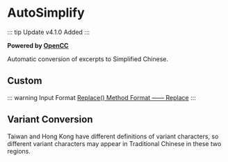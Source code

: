 # AutoSimplify

::: tip Update
v4.1.0 Added
:::

**Powered by [OpenCC](https://github.com/BYVoid/OpenCC)**

Automatic conversion of excerpts to Simplified Chinese.

## Custom

::: warning Input Format
[Replace() Method Format —— Replace](../custom.md#replace-method)
:::

## Variant Conversion

Taiwan and Hong Kong have different definitions of variant characters, so different variant characters may appear in Traditional Chinese in these two regions.
